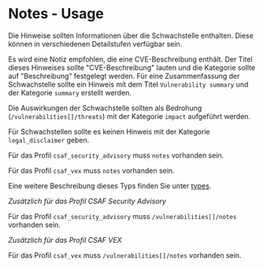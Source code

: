 # Notes - Usage

Die Hinweise sollten Informationen über die Schwachstelle enthalten.
Diese können in verschiedenen Detailstufen verfügbar sein.

Es wird eine Notiz empfohlen, die eine CVE-Beschreibung enthält. Der Titel dieses Hinweises sollte "CVE-Beschreibung" lauten und die Kategorie sollte auf "Beschreibung" festgelegt werden.
Für eine Zusammenfassung der Schwachstelle sollte ein Hinweis mit dem Titel `Vulnerability summary` und der Kategorie `summary` erstellt werden.

Die Auswirkungen der Schwachstelle sollten als Bedrohung (`/vulnerabilities[]/threats`) mit der Kategorie `impact` aufgeführt werden.

Für Schwachstellen sollte es keinen Hinweis mit der Kategorie `legal_disclaimer` geben.

Für das Profil `csaf_security_advisory` muss `notes` vorhanden sein.

Für das Profil `csaf_vex` muss `notes` vorhanden sein.

Eine weitere Beschreibung dieses Typs finden Sie unter [types](types/notes-usage.de.md).

_Zusätzlich für das Profil CSAF Security Advisory_

Für das Profil `csaf_security_advisory` muss `/vulnerabilities[]/notes` vorhanden sein.

_Zusätzlich für das Profil CSAF VEX_

Für das Profil `csaf_vex` muss `/vulnerabilities[]/notes` vorhanden sein.